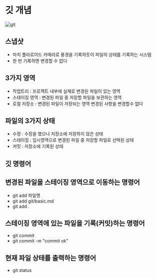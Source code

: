 # 깃 개념
![git](https://encrypted-tbn0.gstatic.com/images?q=tbn:ANd9GcT2aRJR6dWUGsjhkUzKkGp-3787npBEJcJblg&s)

## 스냅샷
- 마치 폴라로이드 카메라로 풍경을 기록하듯이 파일의 상태를 기록하는 시스템
- 한 번 기록하면 변경할 수 없다

## 3가지 영역
- 작업트리 : 프로젝트 내부에 실제로 변경된 파일이 있는 영역
- 스테이징 영역 : 변경된 파일 중 저장할 파일을 보관하는 영역
- 로컬 저장소 : 변경된 파일이 저장되는 영역 변경된 사항을 변경할수 없다

## 파일의 3가지 상태
 - 수정 : 수정을 했으나 저장소에 저장하지 않은 상태
 - 스테이징 : 임시영역으로 변경된 파일 중 저장할 파일로 선택된 상태
 - 커밋 : 저장소에 기록된 상태 

 ## 깃 명령어

 ## 변경된 파일을 스테이징 영역으로 이동하는 명령어
 - git add 파일명
 - git add git/basic.md
 - git add .
 ## 스테이징 영역에 있는 파일을 기록(커밋)하는 명령어
 - git commit
 - git commit -m "commit ok"
 ## 현재 파일 상태를 출력하는 명령어
 - git status

